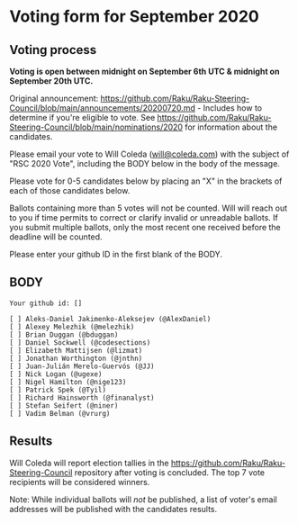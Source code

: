 # Voting form for September 2020

## Voting process

**Voting is open between midnight on September 6th UTC & midnight on September 20th UTC.**

Original announcement: https://github.com/Raku/Raku-Steering-Council/blob/main/announcements/20200720.md - Includes how to determine if you're eligible to vote. See https://github.com/Raku/Raku-Steering-Council/blob/main/nominations/2020 for information about the candidates.

Please email your vote to Will Coleda (will@coleda.com) with the subject of "RSC 2020 Vote", including the BODY below in the body of the message.

Please vote for 0-5 candidates below by placing an "X" in the brackets of each of those candidates below.

Ballots containing more than 5 votes will not be counted. Will will reach out to you if time permits to correct or clarify invalid or unreadable ballots. If you submit multiple ballots, only the most recent one received before the deadline will be counted.

Please enter your github ID in the first blank of the BODY.

## BODY

```
Your github id: []

[ ] Aleks-Daniel Jakimenko-Aleksejev (@AlexDaniel)
[ ] Alexey Melezhik (@melezhik)
[ ] Brian Duggan (@bduggan)
[ ] Daniel Sockwell (@codesections)
[ ] Elizabeth Mattijsen (@lizmat)
[ ] Jonathan Worthington (@jnthn)
[ ] Juan-Julián Merelo-Guervós (@JJ)
[ ] Nick Logan (@ugexe)
[ ] Nigel Hamilton (@nige123)
[ ] Patrick Spek (@Tyil)
[ ] Richard Hainsworth (@finanalyst)
[ ] Stefan Seifert (@niner)
[ ] Vadim Belman (@vrurg)
```
## Results

Will Coleda will report election tallies in the https://github.com/Raku/Raku-Steering-Council repository after voting is concluded. The top 7 vote recipients will be considered winners.

Note: While individual ballots will *not* be published, a list of voter's email addresses will be published with the candidates results.
